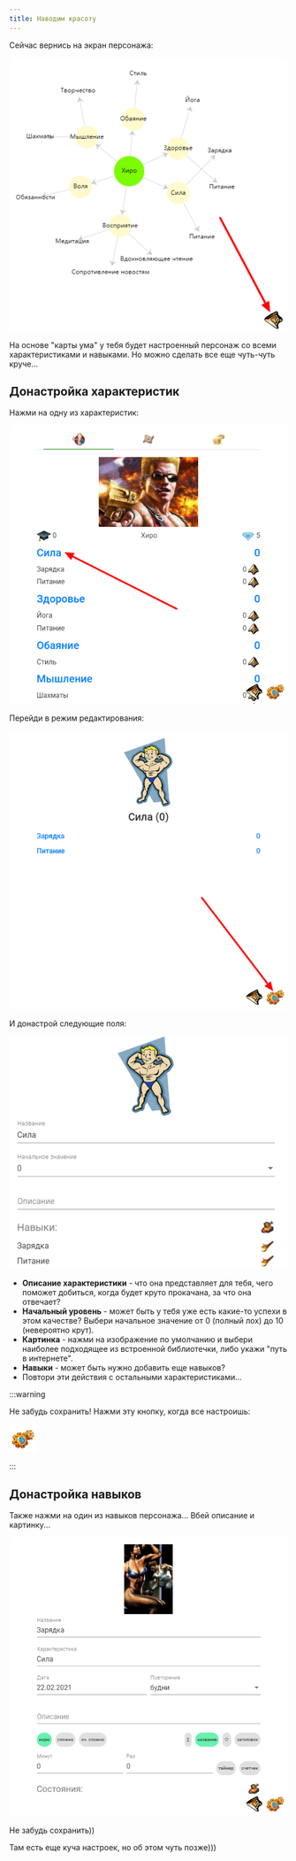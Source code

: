 ```yaml
---
title: Наводим красоту
---
```


Сейчас вернись на экран персонажа:

![](../../static/img/ВернисьНаЭкранПерсонажа.jpg)

На основе "карты ума" у тебя будет настроенный персонаж со всеми характеристиками и навыками. Но можно сделать все еще чуть-чуть круче...

## Донастройка характеристик

Нажми на одну из характеристик:

![](../../static/img/НажмиНаОднуИзХарактеристик.jpg)

Перейди в режим редактирования:

![](../../static/img/ПерейдиВРежимРедактирования.jpg)

И донастрой следующие поля:

![](../../static/img/НастройкаХарактеристики.jpg)

- **Описание характеристики** - что она представляет для тебя, чего поможет добиться, когда будет круто прокачана, за что она отвечает?
- **Начальный уровень** - может быть у тебя уже есть какие-то успехи в этом качестве? Выбери начальное значение от 0 (полный лох) до 10 (невероятно крут).
- **Картинка** - нажми на изображение по умолчанию и выбери наиболее подходящее из встроенной библиотечки, либо укажи "путь в интернете".
- **Навыки** - может быть нужно добавить еще навыков?
- Повтори эти действия с остальными характеристиками...

:::warning &nbsp;

Не забудь сохранить! Нажми эту кнопку, когда все настроишь:

![](../../static/img/СохранитьИзменения.jpg)

:::

## Донастройка навыков

Также нажми на один из навыков персонажа... Вбей описание и картинку...

![image-20210220164020898](../../static/img/НастройкаНавыка.jpg)

Не забудь сохранить))

Там есть еще куча настроек, но об этом чуть позже)))
